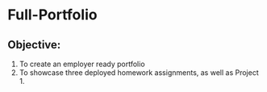 # Full-Portfolio

## Objective:

1. To create an employer ready portfolio
2. To showcase three deployed homework assignments, as well as Project 1. 